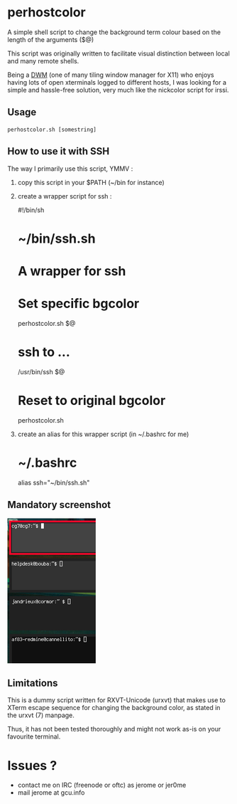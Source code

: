 # perhostcolor

A simple shell script to change the background term colour based on the length
of the arguments ($@)

This script was originally written to facilitate visual distinction between
local and many remote shells. 

Being a [DWM](http://dwm.suckless.org) (one of many tiling window manager for
X11) who enjoys having lots of open xterminals logged to different hosts, I was
looking for a simple and hassle-free solution, very much like the nickcolor
script for irssi.

## Usage 

	perhostcolor.sh [somestring]

## How to use it with SSH

The way I primarily use this script, YMMV :

1. copy this script in your $PATH (~/bin for instance)
2. create a wrapper script for ssh :

	#!/bin/sh 
	# ~/bin/ssh.sh
	# A wrapper for ssh
	
	# Set specific bgcolor
	perhostcolor.sh $@
	# ssh to ...
	/usr/bin/ssh $@
	# Reset to original bgcolor
	perhostcolor.sh

3. create an alias for this wrapper script (in ~/.bashrc for me)

	# ~/.bashrc 
	alias ssh="~/bin/ssh.sh"

## Mandatory screenshot 

![perhostcolor screenshot](screenshot.png "Screenshot")

## Limitations 

This is a dummy script written for RXVT-Unicode (urxvt) that makes use to XTerm
escape sequence for changing the background color, as stated in the urxvt (7)
manpage.

Thus, it has not been tested thoroughly and might not work as-is on your
favourite terminal. 

# Issues ?

- contact me on IRC (freenode or oftc) as jerome or jer0me
- mail jerome at gcu.info

